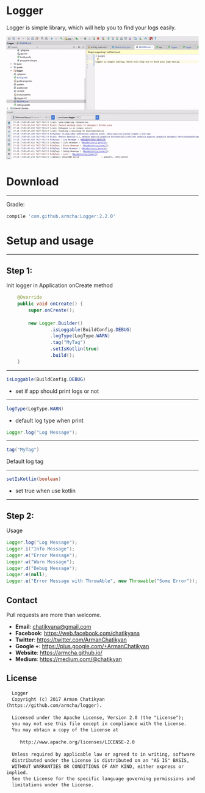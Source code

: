 # Logger

Logger is simple library, which will help you to find your logs easily.

![](files/demo.gif)

# Download
-----------------------

Gradle:
```groovy
compile 'com.github.armcha:Logger:2.2.0'
```

# Setup and usage
-----------------------
## Step 1:
Init logger in Application onCreate method

```java
    @Override
    public void onCreate() {
        super.onCreate();

        new Logger.Builder()
                .isLoggable(BuildConfig.DEBUG)
                .logType(LogType.WARN)
                .tag("MyTag")
                .setIsKotlin(true)
                .build();
    }
```
-----------------------
 ```java
 isLoggable(BuildConfig.DEBUG)
 ```
  - set if app should print logs or not
-----------------------
 ```java
 logType(LogType.WARN)
 ```
 - default log type when print

 ```java
 Logger.log("Log Message");
 ```
-----------------------

 ```java
 tag("MyTag")
 ```
 Default log tag

 -----------------------
  ```java
  setIsKotlin(boolean)
  ```
   - set true when use kotlin
 -----------------------


## Step 2:

 Usage

 ```java
 Logger.log("Log Message");
 Logger.i("Info Message");
 Logger.e("Error Message");
 Logger.w("Warn Message");
 Logger.d("Debug Message");
 Logger.e(null);
 Logger.e("Error Message with ThrowAble", new Throwable("Some Error"));
 ```


## Contact

Pull requests are more than welcome.

- **Email**: chatikyana@gmail.com
- **Facebook**: https://web.facebook.com/chatikyana
- **Twitter**: https://twitter.com/ArmanChatikyan
- **Google +**: https://plus.google.com/+ArmanChatikyan
- **Website**: https://armcha.github.io/
- **Medium**: https://medium.com/@chatikyan

License
--------

      Logger
      Copyright (c) 2017 Arman Chatikyan (https://github.com/armcha/logger).

      Licensed under the Apache License, Version 2.0 (the "License");
      you may not use this file except in compliance with the License.
      You may obtain a copy of the License at

         http://www.apache.org/licenses/LICENSE-2.0

      Unless required by applicable law or agreed to in writing, software
      distributed under the License is distributed on an "AS IS" BASIS,
      WITHOUT WARRANTIES OR CONDITIONS OF ANY KIND, either express or implied.
      See the License for the specific language governing permissions and
      limitations under the License.

